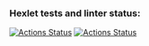 ### Hexlet tests and linter status:
[![Actions Status](https://github.com/Angryaddict/frontend-project-lvl3/workflows/hexlet-check/badge.svg)](https://github.com/Angryaddict/frontend-project-lvl3/actions)
[![Actions Status](https://github.com/Angryaddict/frontend-project-lvl3/workflows/CI/badge.svg)](https://github.com/Angryaddict/frontend-project-lvl3/actions)